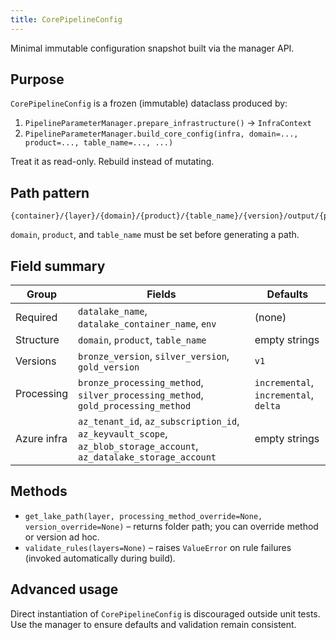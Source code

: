 ```yaml
---
title: CorePipelineConfig
---
```


Minimal immutable configuration snapshot built via the manager API.

## Purpose

`CorePipelineConfig` is a frozen (immutable) dataclass produced by:

1. `PipelineParameterManager.prepare_infrastructure()` -> `InfraContext`
2. `PipelineParameterManager.build_core_config(infra, domain=..., product=..., table_name=..., ...)`

Treat it as read-only. Rebuild instead of mutating.

## Path pattern

```text
{container}/{layer}/{domain}/{product}/{table_name}/{version}/output/{processing_method}
```

`domain`, `product`, and `table_name` must be set before generating a path.

## Field summary

| Group | Fields | Defaults |
|-------|--------|----------|
| Required | `datalake_name`, `datalake_container_name`, `env` | (none) |
| Structure | `domain`, `product`, `table_name` | empty strings |
| Versions | `bronze_version`, `silver_version`, `gold_version` | `v1` |
| Processing | `bronze_processing_method`, `silver_processing_method`, `gold_processing_method` | `incremental`, `incremental`, `delta` |
| Azure infra | `az_tenant_id`, `az_subscription_id`, `az_keyvault_scope`, `az_blob_storage_account`, `az_datalake_storage_account` | empty strings |

## Methods

- `get_lake_path(layer, processing_method_override=None, version_override=None)` – returns folder path; you can override method or version ad hoc.
- `validate_rules(layers=None)` – raises `ValueError` on rule failures (invoked automatically during build).

## Advanced usage

Direct instantiation of `CorePipelineConfig` is discouraged outside unit tests. Use the manager to ensure defaults and validation remain consistent.
